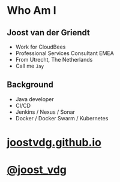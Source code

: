 <!-- .slide: class="center" -->
# Who Am I


<!-- .slide: data-background="../img/products/cd-logo.png" data-background-size="contain" class="center dark" -->

## Joost van der Griendt

* Work for CloudBees
* Professional Services Consultant EMEA
* From Utrecht, The Netherlands
* Call me `Jay`


<!-- .slide: class="dark" -->

## Background

* Java developer
* CI/CD
* Jenkins / Nexus / Sonar
* Docker / Docker Swarm / Kubernetes


<!-- .slide: class="dark" -->

# [joostvdg.github.io](https://joostvdg.github.io)


<!-- .slide: data-background="../img/products/twitter.png" data-background-size="contain" class="dark" -->

# [@joost_vdg](https://twitter.com/joostvdg)